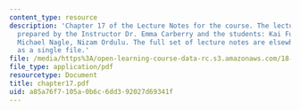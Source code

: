 ```yaml
---
content_type: resource
description: 'Chapter 17 of the Lecture Notes for the course. The lecture notes were
  prepared by the Instructor Dr. Emma Carberry and the students: Kai Fung, David Glasser,
  Michael Nagle, Nizam Ordulu. The full set of lecture notes are elsewhere available
  as a single file.'
file: /media/https%3A/open-learning-course-data-rc.s3.amazonaws.com/18-994-seminar-in-geometry-fall-2004/a85a76f7105a0b6c6dd392027d69341f_chapter17.pdf
file_type: application/pdf
resourcetype: Document
title: chapter17.pdf
uid: a85a76f7-105a-0b6c-6dd3-92027d69341f
---
```

